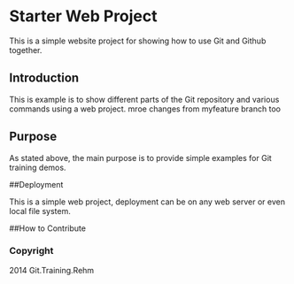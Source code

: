 # Starter Web Project

This is a simple website project for showing how to use Git and Github together.

## Introduction

This is example is to show different parts of the Git repository and various commands using a web project. 
mroe changes from myfeature branch too

## Purpose

As stated above, the main purpose is to provide simple examples for Git training demos. 

##Deployment 

This is a simple web project, deployment can be on any web server or even local file system. 

##How to Contribute

### Copyright

2014 Git.Training.Rehm